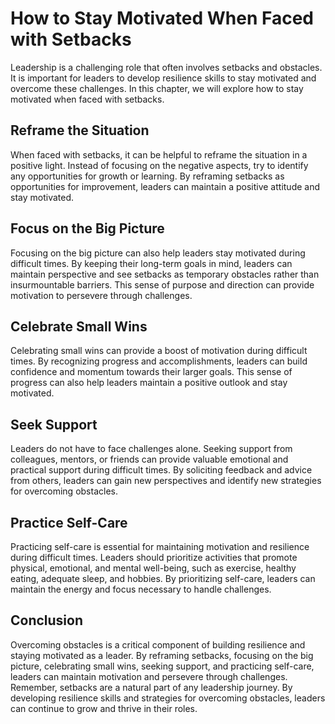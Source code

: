 How to Stay Motivated When Faced with Setbacks
================================================================================

Leadership is a challenging role that often involves setbacks and obstacles. It is important for leaders to develop resilience skills to stay motivated and overcome these challenges. In this chapter, we will explore how to stay motivated when faced with setbacks.

Reframe the Situation
---------------------

When faced with setbacks, it can be helpful to reframe the situation in a positive light. Instead of focusing on the negative aspects, try to identify any opportunities for growth or learning. By reframing setbacks as opportunities for improvement, leaders can maintain a positive attitude and stay motivated.

Focus on the Big Picture
------------------------

Focusing on the big picture can also help leaders stay motivated during difficult times. By keeping their long-term goals in mind, leaders can maintain perspective and see setbacks as temporary obstacles rather than insurmountable barriers. This sense of purpose and direction can provide motivation to persevere through challenges.

Celebrate Small Wins
--------------------

Celebrating small wins can provide a boost of motivation during difficult times. By recognizing progress and accomplishments, leaders can build confidence and momentum towards their larger goals. This sense of progress can also help leaders maintain a positive outlook and stay motivated.

Seek Support
------------

Leaders do not have to face challenges alone. Seeking support from colleagues, mentors, or friends can provide valuable emotional and practical support during difficult times. By soliciting feedback and advice from others, leaders can gain new perspectives and identify new strategies for overcoming obstacles.

Practice Self-Care
------------------

Practicing self-care is essential for maintaining motivation and resilience during difficult times. Leaders should prioritize activities that promote physical, emotional, and mental well-being, such as exercise, healthy eating, adequate sleep, and hobbies. By prioritizing self-care, leaders can maintain the energy and focus necessary to handle challenges.

Conclusion
----------

Overcoming obstacles is a critical component of building resilience and staying motivated as a leader. By reframing setbacks, focusing on the big picture, celebrating small wins, seeking support, and practicing self-care, leaders can maintain motivation and persevere through challenges. Remember, setbacks are a natural part of any leadership journey. By developing resilience skills and strategies for overcoming obstacles, leaders can continue to grow and thrive in their roles.
